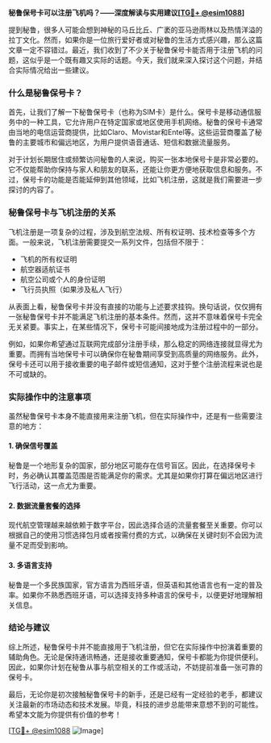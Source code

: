 **秘鲁保号卡可以注册飞机吗？——深度解读与实用建议[[TG💪+ @esim1088](https://t.me/s/esim1088)]**

提到秘鲁，很多人可能会想到神秘的马丘比丘、广袤的亚马逊雨林以及热情洋溢的拉丁文化。然而，如果你是一位旅行爱好者或对秘鲁的生活方式感兴趣，那么这篇文章一定不容错过。最近，我们收到了不少关于秘鲁保号卡能否用于注册飞机的问题，这似乎是一个既有趣又实际的话题。今天，我们就来深入探讨这个问题，并结合实际情况给出一些建议。

### 什么是秘鲁保号卡？

首先，让我们了解一下秘鲁保号卡（也称为SIM卡）是什么。保号卡是移动通信服务中的一种工具，它允许用户在特定国家或地区使用手机网络。秘鲁的保号卡通常由当地的电信运营商提供，比如Claro、Movistar和Entel等。这些运营商覆盖了秘鲁的主要城市和偏远地区，为用户提供语音通话、短信和数据流量服务。

对于计划长期居住或频繁访问秘鲁的人来说，购买一张本地保号卡是非常必要的。它不仅能帮助你保持与家人和朋友的联系，还能让你更方便地获取信息和服务。不过，保号卡的功能是否能延伸到其他领域，比如飞机注册，这就是我们需要进一步探讨的内容了。

### 秘鲁保号卡与飞机注册的关系

飞机注册是一项复杂的过程，涉及到航空法规、所有权证明、技术检查等多个方面。一般来说，飞机注册需要提交一系列文件，包括但不限于：

- 飞机的所有权证明
- 航空器适航证书
- 航空公司或个人的身份证明
- 飞行员执照（如果涉及私人飞行）

从表面上看，秘鲁保号卡并没有直接的功能与上述要求挂钩。换句话说，仅仅拥有一张秘鲁保号卡并不能满足飞机注册的基本条件。然而，这并不意味着保号卡完全无关紧要。事实上，在某些情况下，保号卡可能间接地成为注册过程中的一部分。

例如，如果你希望通过互联网完成部分注册手续，那么稳定的网络连接就显得尤为重要。而拥有当地保号卡可以确保你在秘鲁期间享受到高质量的网络服务。此外，保号卡还可以用于接收重要的电子邮件或短信通知，这对于整个注册流程来说也是不可或缺的。

### 实际操作中的注意事项

虽然秘鲁保号卡本身不能直接用来注册飞机，但在实际操作中，还是有一些需要注意的地方：

#### 1. 确保信号覆盖
秘鲁是一个地形复杂的国家，部分地区可能存在信号盲区。因此，在选择保号卡时，务必确认其覆盖范围是否能满足你的需求。尤其是如果你打算在偏远地区进行飞行活动，这一点尤为重要。

#### 2. 数据流量套餐的选择
现代航空管理越来越依赖于数字平台，因此选择合适的流量套餐至关重要。你可以根据自己的使用习惯选择包月或者按需付费的方式，以确保在关键时刻不会因为流量不足而受到影响。

#### 3. 多语言支持
秘鲁是一个多民族国家，官方语言为西班牙语，但英语和其他语言也有一定的普及率。如果你不熟悉西班牙语，可以选择支持多种语言的保号卡，以便更好地理解相关信息。

### 结论与建议

综上所述，秘鲁保号卡并不能直接用于飞机注册，但它在实际操作中扮演着重要的辅助角色。无论是保持通讯畅通，还是接收重要通知，保号卡都能为你提供便利。因此，如果你计划在秘鲁从事与航空相关的工作或活动，不妨提前准备一张可靠的保号卡。

最后，无论你是初次接触秘鲁保号卡的新手，还是已经有一定经验的老手，都建议关注最新的市场动态和技术发展。毕竟，科技的进步总能带来意想不到的可能性。希望本文能为你提供有价值的参考！

[[TG💪+ @esim1088](https://t.me/s/esim1088) ![Image](https://i.postimg.cc/4NQfJmqS/Snipaste-2025-05-13-00-14-12.png)]